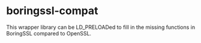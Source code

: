 # boringssl-compat

This wrapper library can be LD_PRELOADed to fill in the missing functions in
BoringSSL compared to OpenSSL.

